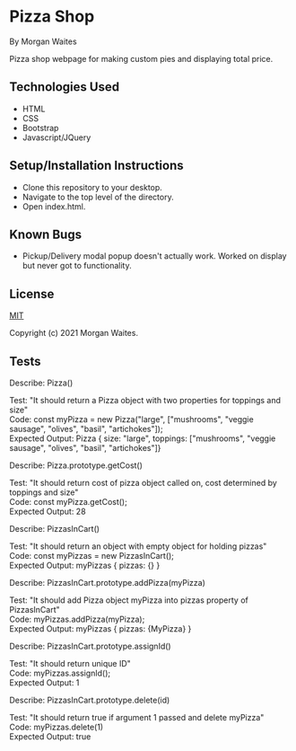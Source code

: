 # Pizza Shop

By Morgan Waites

Pizza shop webpage for making custom pies and displaying total price.

## Technologies Used
* HTML
* CSS
* Bootstrap
* Javascript/JQuery

## Setup/Installation Instructions
* Clone this repository to your desktop.
* Navigate to the top level of the directory.
* Open index.html.

## Known Bugs
* Pickup/Delivery modal popup doesn't actually work. Worked on display but never got to functionality.

## License
[MIT](https://opensource.org/licenses/MIT)

Copyright (c) 2021 Morgan Waites.


## Tests

Describe: Pizza()<br>

Test: "It should return a Pizza object with two properties for toppings and size"<br>
Code: const myPizza = new Pizza("large", ["mushrooms", "veggie sausage", "olives", "basil", "artichokes"]);<br>
Expected Output: Pizza {  size: "large", toppings: ["mushrooms", "veggie sausage", "olives", "basil", "artichokes"]}<br>

Describe: Pizza.prototype.getCost()<br>

Test: "It should return cost of pizza object called on, cost determined by toppings and size"<br>
Code: const myPizza.getCost();<br>
Expected Output: 28<br>

Describe: PizzasInCart()<br>

Test: "It should return an object with empty object for holding pizzas"<br>
Code: const myPizzas = new PizzasInCart();<br>
Expected Output: myPizzas { pizzas: {} }<br>

Describe: PizzasInCart.prototype.addPizza(myPizza)<br>

Test: "It should add Pizza object myPizza into pizzas property of PizzasInCart"<br>
Code: myPizzas.addPizza(myPizza);<br>
Expected Output: myPizzas { pizzas: {MyPizza} }<br>

Describe: PizzasInCart.prototype.assignId()<br>

Test: "It should return unique ID"<br>
Code: myPizzas.assignId();<br>
Expected Output: 1<br>

Describe: PizzasInCart.prototype.delete(id)<br>

Test: "It should return true if argument 1 passed and delete myPizza"<br>
Code: myPizzas.delete(1)<br>
Expected Output: true<br>
